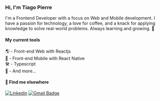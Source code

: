 
### Hi, I'm Tiago Pierre 

I'm a Frontend Developer with a focus on Web and Mobile development. I have a passion for technology, a love for coffee, and a knack for applying knowledge to solve real-world problems. Always learning and growing. 🚀

#### My current tools 
🌎 - Front-end Web with Reactjs  
📲 - Front-end Mobile with React Native  
🛠️ - Typescript  
🧰 - And more...  

#### 💬 Find me elsewhere

[![Linkedin](https://img.shields.io/badge/-Tiago%20Pierre-0E2D5C?style=flat&labelColor=00875&logo=Linkedin&Color=white)](https://www.linkedin.com/in/devpierre/)
[![Gmail Badge](https://img.shields.io/badge/-tiagopierre.dev@icloud.com-0E2D5C?style=flat&logo=Gmail&logoColor=white&link=mailto:tiagopierre.dev@icloud.com)](mailto:tiagopierre.dev@icloud.com)

